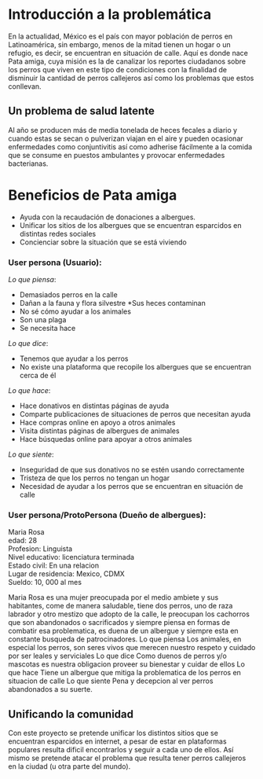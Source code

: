 # Introducción a la problemática

En la actualidad, México es el país con mayor población de perros en Latinoamérica, sin embargo, menos de la mitad tienen un hogar o un refugio, es decir, se encuentran en situación de calle.
Aquí es donde nace Pata amiga, cuya misión es la de canalizar los reportes ciudadanos sobre los perros que viven en este tipo de condiciones con la finalidad de disminuir la cantidad de perros callejeros así como los problemas que estos conllevan.

## Un problema de salud latente

Al año se producen más de media tonelada de heces fecales a diario y cuando estas se secan o pulverizan viajan en el aire y pueden ocasionar enfermedades como conjuntivitis así como adherise fácilmente a la comida que se consume en puestos ambulantes y provocar enfermedades bacterianas.

# Beneficios de Pata amiga

* Ayuda con la recaudación de donaciones a albergues.
* Unificar los sitios de los albergues  que se encuentran esparcidos en distintas redes sociales
* Concienciar sobre la situación que se está viviendo

### User persona (Usuario):

_Lo que piensa_:

* Demasiados perros en la calle
* Dañan a la fauna y flora silvestre
*Sus heces contaminan
* No sé cómo ayudar a los animales
* Son una plaga
* Se necesita hace


_Lo que dice_:
* Tenemos que ayudar a los perros
* No existe una plataforma que recopile los albergues que se encuentran cerca de él



_Lo que hace_:

* Hace donativos en distintas páginas de ayuda 
* Comparte publicaciones de situaciones de perros que necesitan ayuda
* Hace compras online en apoyo a otros animales
* Visita distintas páginas de albergues de animales
* Hace búsquedas online para apoyar a otros animales



_Lo que siente_:
* Inseguridad de que sus donativos no se estén usando correctamente
* Tristeza de que los perros no tengan un hogar
* Necesidad de ayudar a los perros que se encuentran en situación de calle

### User persona/ProtoPersona (Dueño de albergues): <br>
Maria Rosa <br>
edad: 28 <br>
Profesion: Linguista<br>
Nivel educativo: licenciatura terminada <br>
Estado civil: En una relacion <br>
Lugar de residencia: Mexico, CDMX <br>
Sueldo: 10, 000 al mes <br>

Maria Rosa es una mujer preocupada por el medio ambiete y sus habitantes, come de manera saludable, tiene dos perros, uno de raza labrador y otro mestizo que adopto de la calle, le preocupan los cachorros que son abandonados o sacrificados y siempre piensa en formas de combatir esa problematica, es duena de un albergue y siempre esta en constante busqueda de patrocinadores. 
Lo que piensa
Los animales, en especial los perros, son seres vivos que merecen nuestro respeto y cuidado por ser leales y serviciales 
Lo que dice
Como duenos de perros y/o mascotas es nuestra obligacion proveer su bienestar y cuidar de ellos 
Lo que hace
Tiene un albergue que mitiga la problematica de los perros en situacion de calle 
Lo que siente 
Pena y decepcion al ver perros abandonados a su suerte.

## Unificando la comunidad

Con este proyecto se pretende unificar los distintos sitios que se encuentran esparcidos en internet, a pesar de estar en plataformas populares  resulta dificil encontrarlos y seguir a cada uno de ellos. Así mismo se pretende atacar el problema que resulta tener perros callejeros en la ciudad (u otra parte del mundo).

